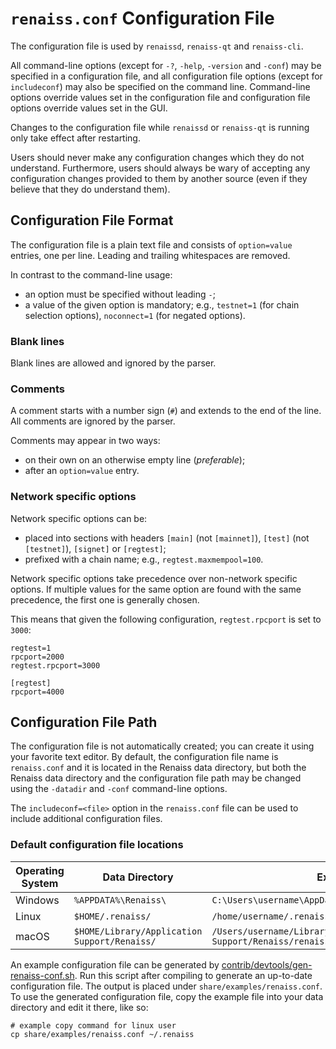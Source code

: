 # `renaiss.conf` Configuration File

The configuration file is used by `renaissd`, `renaiss-qt` and `renaiss-cli`.

All command-line options (except for `-?`, `-help`, `-version` and `-conf`) may be specified in a configuration file, and all configuration file options (except for `includeconf`) may also be specified on the command line. Command-line options override values set in the configuration file and configuration file options override values set in the GUI.

Changes to the configuration file while `renaissd` or `renaiss-qt` is running only take effect after restarting.

Users should never make any configuration changes which they do not understand. Furthermore, users should always be wary of accepting any configuration changes provided to them by another source (even if they believe that they do understand them).

## Configuration File Format

The configuration file is a plain text file and consists of `option=value` entries, one per line. Leading and trailing whitespaces are removed.

In contrast to the command-line usage:
- an option must be specified without leading `-`;
- a value of the given option is mandatory; e.g., `testnet=1` (for chain selection options), `noconnect=1` (for negated options).

### Blank lines

Blank lines are allowed and ignored by the parser.

### Comments

A comment starts with a number sign (`#`) and extends to the end of the line. All comments are ignored by the parser.

Comments may appear in two ways:
- on their own on an otherwise empty line (_preferable_);
- after an `option=value` entry.

### Network specific options

Network specific options can be:
- placed into sections with headers `[main]` (not `[mainnet]`), `[test]` (not `[testnet]`), `[signet]` or `[regtest]`;
- prefixed with a chain name; e.g., `regtest.maxmempool=100`.

Network specific options take precedence over non-network specific options.
If multiple values for the same option are found with the same precedence, the
first one is generally chosen.

This means that given the following configuration, `regtest.rpcport` is set to `3000`:

```
regtest=1
rpcport=2000
regtest.rpcport=3000

[regtest]
rpcport=4000
```

## Configuration File Path

The configuration file is not automatically created; you can create it using your favorite text editor. By default, the configuration file name is `renaiss.conf` and it is located in the Renaiss data directory, but both the Renaiss data directory and the configuration file path may be changed using the `-datadir` and `-conf` command-line options.

The `includeconf=<file>` option in the `renaiss.conf` file can be used to include additional configuration files.

### Default configuration file locations

Operating System | Data Directory | Example Path
-- | -- | --
Windows | `%APPDATA%\Renaiss\` | `C:\Users\username\AppData\Roaming\Renaiss\renaiss.conf`
Linux | `$HOME/.renaiss/` | `/home/username/.renaiss/renaiss.conf`
macOS | `$HOME/Library/Application Support/Renaiss/` | `/Users/username/Library/Application Support/Renaiss/renaiss.conf`

An example configuration file can be generated by [contrib/devtools/gen-renaiss-conf.sh](../contrib/devtools/gen-renaiss-conf.sh).
Run this script after compiling to generate an up-to-date configuration file.
The output is placed under `share/examples/renaiss.conf`.
To use the generated configuration file, copy the example file into your data directory and edit it there, like so:

```
# example copy command for linux user
cp share/examples/renaiss.conf ~/.renaiss
```
